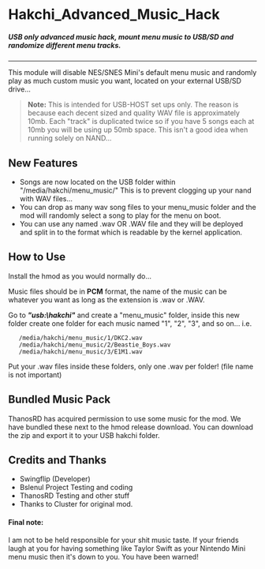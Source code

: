 # Hakchi_Advanced_Music_Hack
##### USB only advanced music hack, mount menu music to USB/SD and randomize different menu tracks.
--------------------------------
This module will disable NES/SNES Mini's default menu music and randomly play as much custom music you want, located on your external USB/SD drive...

> **Note:** This is intended for USB-HOST set ups only. The reason is because each decent sized and quality WAV file is approximately 10mb. Each "track" is duplicated twice so if you have 5 songs each at 10mb you will be using up 50mb space. This isn't a good idea when running solely on NAND...

## New Features

 - Songs are now located on the USB folder within "/media/hakchi/menu_music/" This is to prevent clogging up your nand with WAV files...
 - You can drop as many wav song files to your menu_music folder and the mod will randomly select a song to play for the menu on boot.
 - You can use any named .wav OR .WAV file and they will be deployed and split in to the format which is readable by the kernel application.

## How to Use

Install the hmod as you would normally do...

Music files should be in **PCM** format, the name of the music can be whatever you want as long as the extension is .wav or .WAV.

Go to ***"usb:\hakchi"*** and create a "menu_music" folder, inside this new folder create one folder for each music named "1", "2", "3", and so on... i.e.

```
   /media/hakchi/menu_music/1/DKC2.wav
   /media/hakchi/menu_music/2/Beastie_Boys.wav
   /media/hakchi/menu_music/3/E1M1.wav
```

Put your .wav files inside these folders, only one .wav per folder! (file name is not important)

## Bundled Music Pack

ThanosRD has acquired permission to use some music for the mod. We have bundled these next to the hmod release download. You can download the zip and export it to your USB hakchi folder. 

## Credits and Thanks
- Swingflip (Developer)
- Bslenul Project Testing and coding
- ThanosRD Testing and other stuff
- Thanks to Cluster for original mod.

#### Final note:
I am not to be held responsible for your shit music taste. If your friends laugh at you for having something like Taylor Swift as your Nintendo Mini menu music then it's down to you. You have been warned!

